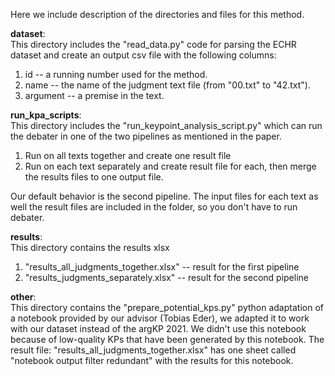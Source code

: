 Here we include description of the directories and files for this method.

**dataset**: <br />
This directory includes the "read_data.py" code for parsing the ECHR dataset and create an output csv file with the following columns: <br />
1) id -- a running number used for the method.
2) name -- the name of the judgment text file (from "00.txt" to "42.txt").
3) argument -- a premise in the text.

**run_kpa_scripts**: <br />
This directory includes the "run_keypoint_analysis_script.py" which can run the debater in one of the two pipelines as mentioned in the paper. <br />
1) Run on all texts together and create one result file <br />
2) Run on each text separately and create result file for each, then merge the results files to one output file. <br />

Our default behavior is the second pipeline. The input files for each text as well the result files are included in the folder, so you don't have to run debater.

**results**: <br />
This directory contains the results xlsx <br />
1) "results_all_judgments_together.xlsx" -- result for the first pipeline
2) "results_judgments_separately.xlsx" -- result for the second pipeline

**other**: <br />
This directory contains the "prepare_potential_kps.py" python adaptation of a notebook provided by our advisor (Tobias Eder), we adapted it to work with our dataset instead of the argKP 2021.
We didn't use this notebook because of low-quality KPs that have been generated by this notebook. 
The result file: "results_all_judgments_together.xlsx" has one sheet called "notebook output filter redundant" with the results for this notebook.
